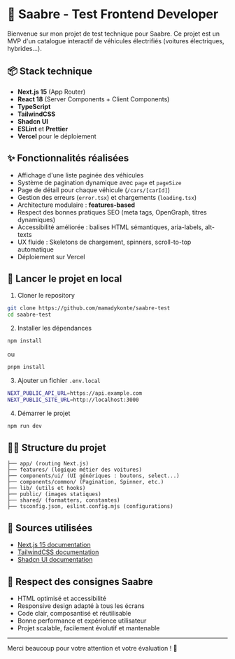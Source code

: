 # 🚗 Saabre - Test Frontend Developer

Bienvenue sur mon projet de test technique pour Saabre.
Ce projet est un MVP d'un catalogue interactif de véhicules électrifiés (voitures électriques, hybrides...).

## 📦 Stack technique
- **Next.js 15** (App Router)
- **React 18** (Server Components + Client Components)
- **TypeScript**
- **TailwindCSS**
- **Shadcn UI**
- **ESLint** et **Prettier**
- **Vercel** pour le déploiement

## ✨ Fonctionnalités réalisées

- Affichage d'une liste paginée des véhicules
- Système de pagination dynamique avec `page` et `pageSize`
- Page de détail pour chaque véhicule (`/cars/[carId]`)
- Gestion des erreurs (`error.tsx`) et chargements (`loading.tsx`)
- Architecture modulaire : **features-based**
- Respect des bonnes pratiques SEO (meta tags, OpenGraph, titres dynamiques)
- Accessibilité améliorée : balises HTML sémantiques, aria-labels, alt-texts
- UX fluide : Skeletons de chargement, spinners, scroll-to-top automatique
- Déploiement sur Vercel

## 🚀 Lancer le projet en local

1. Cloner le repository
```bash
git clone https://github.com/mamadykonte/saabre-test
cd saabre-test
```

2. Installer les dépendances
```bash
npm install
```
ou
```bash
pnpm install
```

3. Ajouter un fichier `.env.local`
```bash
NEXT_PUBLIC_API_URL=https://api.example.com
NEXT_PUBLIC_SITE_URL=http://localhost:3000
```

4. Démarrer le projet
```bash
npm run dev
```

## 👨‍💻 Structure du projet

```
├── app/ (routing Next.js)
├── features/ (logique métier des voitures)
├── components/ui/ (UI génériques : boutons, select...)
├── components/common/ (Pagination, Spinner, etc.)
├── lib/ (utils et hooks)
├── public/ (images statiques)
├── shared/ (formatters, constantes)
├── tsconfig.json, eslint.config.mjs (configurations)
```

## 📘 Sources utilisées
- [Next.js 15 documentation](https://nextjs.org/docs)
- [TailwindCSS documentation](https://tailwindcss.com/docs)
- [Shadcn UI documentation](https://ui.shadcn.dev/)

## 📜 Respect des consignes Saabre

- HTML optimisé et accessibilité
- Responsive design adapté à tous les écrans
- Code clair, composantisé et réutilisable
- Bonne performance et expérience utilisateur
- Projet scalable, facilement évolutif et mantenable

---

Merci beaucoup pour votre attention et votre évaluation ! 🚀
